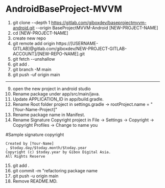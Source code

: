 # AndroidBaseProject-MVVM

1. git clone --depth 1 https://gitlab.com/giboxdev/baseprojectmvvm-android.git --origin BaseProjectMVVM-Android  [NEW-PROJECT-NAME]
2. cd [NEW-PROJECT-NAME] 
3. create new repo 
4. git remote add origin https://[USERNAME-GITLAB]@gitlab.com/giboxdev/NEW-PROJECT-GITLAB-ACCOUNT]/[NEW-REPO-NAME].git 
5. git fetch --unshallow 
6. git add . 
7. git branch -M main
8. git push -uf origin main
--------------------------
9. open the new project in android studio
10. Rename package under app/src/main/java. 
11. Update APPLICATION_ID in app/build.gradle. 
12. Rename Root folder project in settings.gradle -> rootProject.name = "[Your-Name-Project]"
13. Rename package name in Manifest. 
14. Rename Signature Copyright project in File -> Settings -> Copyright -> Copyright Profiles -> Change to name you 

#Sample signature copyright
```
Created by [Your-Name]
, $today.day/$today.month/$today.year
Copyright (c) $today.year by Gibox Digital Asia.
All Rights Reserve
```

15. git add . 
16. git commit -m "refactoring package name
17. git push -u origin main 
18. Remove README.MD.

